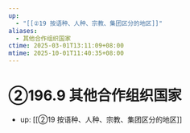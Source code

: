```yaml
---
up:
  - "[[②19 按语种、人种、宗教、集团区分的地区]]"
aliases:
  - 其他合作组织国家
ctime: 2025-03-01T13:11:09+08:00
mtime: 2025-10-01T11:40:35+08:00
---
```


# ②196.9 其他合作组织国家

- up: [[②19 按语种、人种、宗教、集团区分的地区]]
